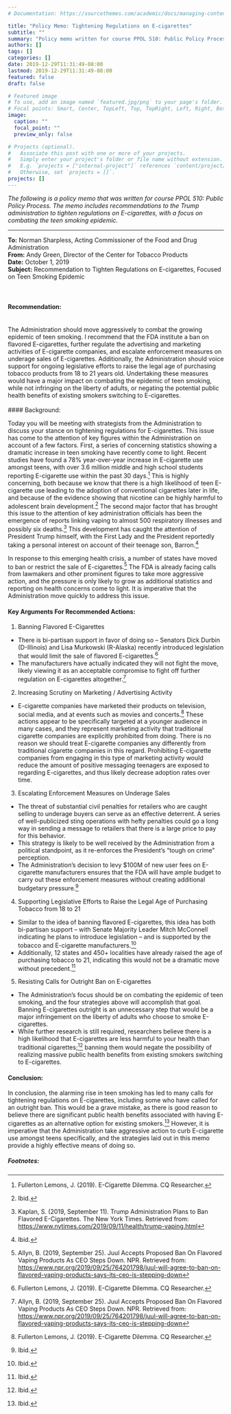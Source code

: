 ```yaml
---
# Documentation: https://sourcethemes.com/academic/docs/managing-content/

title: "Policy Memo: Tightening Regulations on E-cigarettes"
subtitle: ""
summary: "Policy memo written for course PPOL 510: Public Policy Process. The memo includes recommendations to the Trump administration to tighten regulations on E-cigarettes, with a focus on combating the teen smoking epidemic."
authors: []
tags: []
categories: []
date: 2019-12-29T11:31:49-08:00
lastmod: 2019-12-29T11:31:49-08:00
featured: false
draft: false

# Featured image
# To use, add an image named `featured.jpg/png` to your page's folder.
# Focal points: Smart, Center, TopLeft, Top, TopRight, Left, Right, BottomLeft, Bottom, BottomRight.
image:
  caption: ""
  focal_point: ""
  preview_only: false

# Projects (optional).
#   Associate this post with one or more of your projects.
#   Simply enter your project's folder or file name without extension.
#   E.g. `projects = ["internal-project"]` references `content/project/deep-learning/index.md`.
#   Otherwise, set `projects = []`.
projects: []
---
```

*The following is a policy memo that was written for course PPOL 510: Public Policy Process. The memo includes recommendations to the Trump administration to tighten regulations on E-cigarettes, with a focus on combating the teen smoking epidemic.*
***
   
   
**To:** Norman Sharpless, Acting Commissioner of the Food and Drug Administration   
**From:** Andy Green, Director of the Center for Tobacco Products    
**Date:** October 1, 2019   
**Subject:** Recommendation to Tighten Regulations on E-cigarettes, Focused on Teen Smoking Epidemic
<br/>     
<br/>     
#### Recommendation:   
<br/>    
The Administration should move aggressively to combat the growing epidemic of teen smoking.  I recommend that the FDA institute a ban on flavored E-cigarettes, further regulate the advertising and marketing activities of E-cigarette companies, and escalate enforcement measures on underage sales of E-cigarettes. Additionally, the Administration should voice support for ongoing legislative efforts to raise the legal age of purchasing tobacco products from 18 to 21 years old.  Undertaking these measures would have a major impact on combating the epidemic of teen smoking, while not infringing on the liberty of adults,  or negating the potential public health benefits of existing smokers switching to E-cigarettes.
<br/>     
<br/>    
#### Background:   
    
Today you will be meeting with strategists from the Administration to discuss your stance on tightening regulations for E-cigarettes. This issue has come to the attention of key figures within the Administration on account of a few factors. First, a series of concerning statistics showing a dramatic increase in teen smoking have recently come to light. Recent studies have found a 78% year-over-year increase in E-cigarette use amongst teens, with over 3.6 million middle and high school students reporting E-cigarette use within the past 30 days.[^1]  This is highly concerning, both because we know that there is a high likelihood of teen E-cigarette use leading to the adoption of conventional cigarettes later in life, and because of the evidence showing that nicotine can be highly harmful to adolescent brain development.[^2]  The second major factor that has brought this issue to the attention of key administration officials has been the emergence of reports linking vaping to almost 500 respiratory illnesses and possibly six deaths.[^3]  This development has caught the attention of President Trump himself, with the First Lady and the President reportedly taking a personal interest on account of their teenage son, Barron.[^4]   
    
In response to this emerging health crisis, a number of states have moved to ban or restrict the sale of E-cigarettes.[^5]  The FDA is already facing calls from lawmakers and other prominent figures to take more aggressive action, and the pressure is only likely to grow as additional statistics and reporting on health concerns come to light. It is imperative that the Administration move quickly to address this issue.
     
     
#### Key Arguments For Recommended Actions:   
     
1.	Banning Flavored E-Cigarettes
- There is bi-partisan support in favor of doing so – Senators Dick Durbin (D-Illinois) and Lisa Murkowski (R-Alaska) recently introduced legislation that would limit the sale of flavored E-cigarettes.[^6] 
- The manufacturers have actually indicated they will not fight the move, likely viewing it as an acceptable compromise to fight off further regulation on E-cigarettes altogether.[^7]
     
2.	Increasing Scrutiny on Marketing / Advertising Activity
- E-cigarette companies have marketed their products on television, social media, and at events such as movies and concerts.[^8]  These actions appear to be specifically targeted at a younger audience in many cases, and they represent marketing activity that traditional cigarette companies are explicitly prohibited from doing. There is no reason we should treat E-cigarette companies any differently from traditional cigarette companies in this regard. Prohibiting E-cigarette companies from engaging in this type of marketing activity would reduce the amount of positive messaging teenagers are exposed to regarding E-cigarettes, and thus likely decrease adoption rates over time.
     
3.	Escalating Enforcement Measures on Underage Sales 
- The threat of substantial civil penalties for retailers who are caught selling to underage buyers can serve as an effective deterrent. A series of well-publicized sting operations with hefty penalties could go a long way in sending a message to retailers that there is a large price to pay for this behavior.
- This strategy is likely to be well received by the Administration from a political standpoint, as it re-enforces the President’s “tough on crime” perception.
- The Administration’s decision to levy $100M of new user fees on E-cigarette manufacturers ensures that the FDA will have ample budget to carry out these enforcement measures without creating additional budgetary pressure.[^9] 
     
4.	Supporting Legislative Efforts to Raise the Legal Age of Purchasing Tobacco from 18 to 21 
- Similar to the idea of banning flavored E-cigarettes, this idea has both bi-partisan support – with Senate Majority Leader Mitch McConnell indicating he plans to introduce legislation – and is supported by the tobacco and E-cigarette manufacturers.[^10] 
- Additionally, 12 states and 450+ localities have already raised the age of purchasing tobacco to 21, indicating this would not be a dramatic move without precedent.[^11]
      
5.	Resisting Calls for Outright Ban on E-cigarettes
- The Administration’s focus should be on combating the epidemic of teen smoking, and the four strategies above will accomplish that goal. Banning E-cigarettes outright is an unnecessary step that would be a major infringement on the liberty of adults who choose to smoke E-cigarettes. 
- While further research is still required, researchers believe there is a high likelihood that E-cigarettes are less harmful to your health than traditional cigarettes;[^12]  banning them would negate the possibility of realizing massive public health benefits from existing smokers switching to E-cigarettes. 
    
    
#### Conclusion:   
    
In conclusion, the alarming rise in teen smoking has led to many calls for tightening regulations on E-cigarettes, including some who have called for an outright ban. This would be a grave mistake, as there is good reason to believe there are significant public health benefits associated with having E-cigarettes as an alternative option for existing smokers.[^13]  However, it is imperative that the Administration take aggressive action to curb E-cigarette use amongst teens specifically, and the strategies laid out in this memo provide a highly effective means of doing so.
     
     
    
     
##### Footnotes:
     
[^1]: Fullerton Lemons, J. (2019). E-Cigarette Dilemma. CQ Researcher.
[^2]: Ibid.
[^3]: Kaplan, S. (2019, September 11). Trump Administration Plans to Ban Flavored E-Cigarettes. The New York Times. Retrieved from: https://www.nytimes.com/2019/09/11/health/trump-vaping.html
[^4]: Ibid.
[^5]: Allyn, B. (2019, September 25). Juul Accepts Proposed Ban On Flavored Vaping Products As CEO Steps Down. NPR. Retrieved from: https://www.npr.org/2019/09/25/764201798/juul-will-agree-to-ban-on-flavored-vaping-products-says-its-ceo-is-stepping-down
[^6]: Fullerton Lemons, J. (2019). E-Cigarette Dilemma. CQ Researcher.
[^7]: Allyn, B. (2019, September 25). Juul Accepts Proposed Ban On Flavored Vaping Products As CEO Steps Down. NPR. Retrieved from: https://www.npr.org/2019/09/25/764201798/juul-will-agree-to-ban-on-flavored-vaping-products-says-its-ceo-is-stepping-down
[^8]: Fullerton Lemons, J. (2019). E-Cigarette Dilemma. CQ Researcher.
[^9]: Ibid.
[^10]: Ibid.
[^11]: Ibid.
[^12]: Ibid.
[^13]: Ibid.

